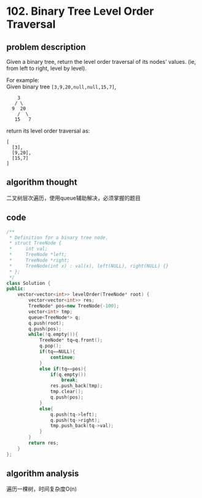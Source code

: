 # 102. Binary Tree Level Order Traversal

## problem description

Given a binary tree, return the level order traversal of its nodes' values. \(ie, from left to right, level by level\).

For example:  
Given binary tree `[3,9,20,null,null,15,7]`,  


```text
    3
   / \
  9  20
    /  \
   15   7
```

return its level order traversal as:  


```text
[
  [3],
  [9,20],
  [15,7]
]
```

## algorithm thought

二叉树层次遍历，使用queue辅助解决，必须掌握的题目

## code

```cpp
/**
 * Definition for a binary tree node.
 * struct TreeNode {
 *     int val;
 *     TreeNode *left;
 *     TreeNode *right;
 *     TreeNode(int x) : val(x), left(NULL), right(NULL) {}
 * };
 */
class Solution {
public:
    vector<vector<int>> levelOrder(TreeNode* root) {
        vector<vector<int>> res;
        TreeNode* pos=new TreeNode(-100);
        vector<int> tmp;
        queue<TreeNode*> q;
        q.push(root);
        q.push(pos);
        while(!q.empty()){
            TreeNode* tq=q.front();
            q.pop();
            if(tq==NULL){
                continue;   
            }
            else if(tq==pos){
                if(q.empty())
                    break;
                res.push_back(tmp);
                tmp.clear();
                q.push(pos);
            }
            else{
                q.push(tq->left);
                q.push(tq->right);
                tmp.push_back(tq->val);
            }
        }
        return res;
    }
};
```

## algorithm analysis

遍历一棵树，时间复杂度O\(n\)

